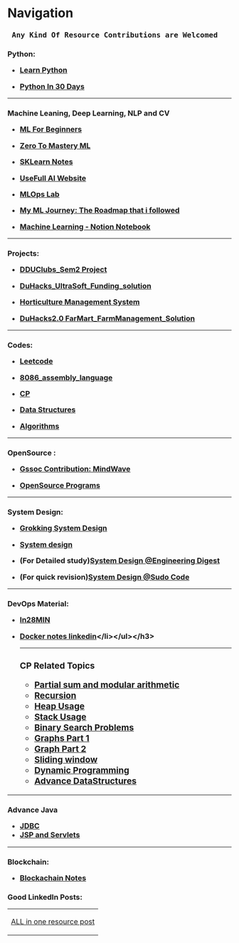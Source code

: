# Navigation
<h3><pre> Any Kind Of Resource Contributions are Welcomed </pre></h3>
<h3>Python: <ul><li>

[Learn Python](https://github.com/NisargPipaliya/learn-python)</li><li>

[Python In 30 Days](https://github.com/NisargPipaliya/30-Days-Of-Python)</li></ul></h3>

---
<h3>Machine Leaning, Deep Learning, NLP and CV<ul><li>
  
  [ML For Beginners](https://github.com/NisargPipaliya/ML-For-Beginners)</li><li>

[Zero To Mastery ML](https://github.com/NisargPipaliya/zero-to-mastery-ml)</li><li>

[SKLearn Notes](https://github.com/NisargPipaliya/sklearn_notes)</li><li>

[UseFull AI Website](https://github.com/NisargPipaliya/Useful-AI-WEBSITE-LIST)</li><li>

[MLOps Lab](https://github.com/NisargPipaliya/MLOps-Lab)</li><li>

[My ML Journey: The Roadmap that i followed](https://github.com/NisargPipaliya/Material/blob/main/Myml_journey.md)</li><li>

[Machine Learning - Notion Notebook](https://machine-learning-notes.notion.site/Machine-Learning-723dc503de0e40ba949420b7907bff3a?pvs=4)</li></ul></h3>

---


<div><h3> Projects:<ul><li>

[DDUClubs_Sem2 Project](https://github.com/NisargPipaliya/DDUclubs)</li><li>

[DuHacks_UltraSoft_Funding_solution](https://github.com/NisargPipaliya/Duhacks)</li><li>
  
[Horticulture Management System](https://github.com/NisargPipaliya/DBMS_2023)</li><li>
  
[DuHacks2.0 FarMart_FarmManagement_Solution](https://github.com/NisargPipaliya/DUHACKS2.0)</li></ul></h3></div>

---
<h3>Codes:<ul><li>
  
  [Leetcode](https://github.com/NisargPipaliya/leetcode)</li><li>

  [8086_assembly_language](https://github.com/NisargPipaliya/8086_asm)</li><li>
  
  [CP](https://github.com/om-ashish-soni/Competitive-Programming)</li><li>

  [Data Structures](https://www.youtube.com/@codencode)</li><li>
  
  [Algorithms](https://www.youtube.com/@TheAdityaVerma)
  </li></ul></h3>

---

<h3>OpenSource :<ul><li>
  
[Gssoc Contribution: MindWave](https://github.com/NisargPipaliya/GSSOC_MindWave)</li>
<li>
  
[OpenSource Programs](https://github.com/NisargPipaliya/Material/blob/main/opensource.md)</li></ul></h3>


---

<h3>System Design: <ul><li>

[Grokking System Design](https://github.com/NisargPipaliya/Grokking-System-Design)</li><li>

[System design](https://youtu.be/0LTXCcVRQi0)</li><li>

(For Detailed study)[System Design @Engineering Digest](https://youtube.com/playlist?list=PLA3GkZPtsafZdyC5iucNM_uhqGJ5yFNUM)</li><li>

(For quick revision)[System Design @Sudo Code](https://youtube.com/playlist?list=PLTCrU9sGyburBw9wNOHebv9SjlE4Elv5a)</li></ul></h3>

---
<h3>DevOps Material:<ul><li>

[In28MIN](https://github.com/NisargPipaliya/devops-master-class)</li><li>

[Docker notes linkedin](https://drive.google.com/drive/folders/1sflPL9u70e3GNW3Ndir7IrtgJvDHX1K_)</li></ul></h3>

---

<h3>CP Related Topics

- [Partial sum and modular arithmetic](https://www.youtube.com/@csalgo5671/playlists)
- [Recursion](https://www.youtube.com/watch?v=kHi1DUhp9kM&list=PL_z_8CaSLPWeT1ffjiImo0sYTcnLzo-wY&pp=iAQB)
- [Heap Usage](https://www.youtube.com/watch?v=hW8PrQrvMNc&list=PL_z_8CaSLPWdtY9W22VjnPxG30CXNZpI9&pp=iAQB)
- [Stack Usage](https://www.youtube.com/watch?v=P1bAPZg5uaE&list=PL_z_8CaSLPWdeOezg68SKkeLN4-T_jNHd&pp=iAQB)
- [Binary Search Problems](https://www.youtube.com/watch?v=j7NodO9HIbk&list=PL_z_8CaSLPWeYfhtuKHj-9MpYb6XQJ_f2&pp=iAQB)
- [Graphs Part 1](https://www.youtube.com/watch?v=s7zE4Nmc2Fg&list=PL5DyztRVgtRVLwNWS7Rpp4qzVVHJalt22)
- [Graph Part 2](https://www.youtube.com/watch?v=eaD68J3NNdE&list=PL5DyztRVgtRW0Kdd8i1xML7t-ge56XRQR)
- [Sliding window](https://www.youtube.com/watch?v=EHCGAZBbB88&list=PL_z_8CaSLPWeM8BDJmIYDaoQ5zuwyxnfj&pp=iAQB)
- [Dynamic Programming](https://www.youtube.com/watch?v=nqowUJzG-iM&list=PL_z_8CaSLPWekqhdCPmFohncHwz8TY2Go&pp=iAQB)
- [Advance DataStructures](https://www.youtube.com/watch?v=8h80p_rYv1Y&list=PLv9sD0fPjvSHqIOLTIvHJWjkdH0IdzmXT)</h3>

---
<h3>Advance Java
  
- [JDBC](https://www.youtube.com/watch?v=6EF8XPJp-No&list=PL0zysOflRCenjuvOwumYLG9TCsEQZrV2M)
- [JSP and Servlets](https://www.youtube.com/watch?v=7EU-FsorTBw&list=PLnfapp4WoqprnkAIeAyufzgaBuIlOM5AB)</h3>

---
<h3>Blockchain:<ul><li>
  
  [Blockachain Notes](https://github.com/NisargPipaliya/Blockchain-Notes)
</li></ul></h3>

<h3>Good LinkedIn Posts: 

<table>
  <tr>
    <td>
      
[ALL in one resource post](https://www.linkedin.com/posts/parassaini_jobs-india-marketing-activity-7055431507628163072-a1fr?utm_source=share&utm_medium=member_desktop)</td></tr></table></h3>
